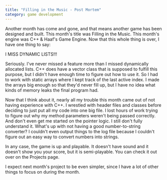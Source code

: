 ```yaml
---
title: "Filling in the Music - Post Mortem"
category: game development
---
```

Another month has come and gone, and that means another game has been designed and built. This month's title was Filling in the Music. This month's engine was C++ &amp; Haaf's Game Engine. Now that this whole thing is over, I have one thing to say:

I MISS DYNAMIC LISTS!!!

Seriously. I've never missed a feature more than I missed dynamically allocated lists. C++ does have a vector class that is supposed to fulfill this purpose, but I didn't have enough time to figure out how to use it. So I had to work with static arrays where I kept track of the last active index. I made the arrays big enough so that they'd never fill up, but I have no idea what kinds of memory leaks the final program had.

Now that I think about it, nearly all my trouble this month came out of not having experience with C++. I wrestled with header files and classes before deciding to just put all my code into one big file. I lost hours of work trying to figure out why my method parameters weren't being passed correctly. And don't even get me started on the pointer logic. I still don't fully understand it. What's up with not having a good number-to-string converter? I couldn't even output things to the log file because I couldn't figure out an easy way to convert numbers into strings.

In any case, the game is up and playable. It doesn't have sound and it doesn't show you your score, but it is semi-playable. You can check it out over on the Projects page.

I expect next month's project to be even simpler, since I have a lot of other things to focus on during the month.